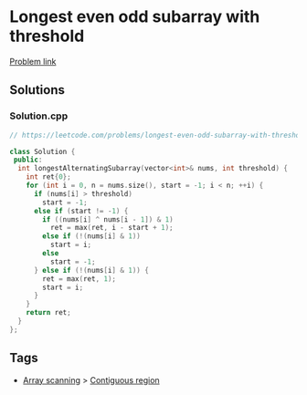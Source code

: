 # Longest even odd subarray with threshold

[Problem link](https://leetcode.com/problems/longest-even-odd-subarray-with-threshold/)

## Solutions


### Solution.cpp
```cpp
// https://leetcode.com/problems/longest-even-odd-subarray-with-threshold/

class Solution {
 public:
  int longestAlternatingSubarray(vector<int>& nums, int threshold) {
    int ret{0};
    for (int i = 0, n = nums.size(), start = -1; i < n; ++i) {
      if (nums[i] > threshold)
        start = -1;
      else if (start != -1) {
        if ((nums[i] ^ nums[i - 1]) & 1)
          ret = max(ret, i - start + 1);
        else if (!(nums[i] & 1))
          start = i;
        else
          start = -1;
      } else if (!(nums[i] & 1)) {
        ret = max(ret, 1);
        start = i;
      }
    }
    return ret;
  }
};
```
## Tags

* [Array scanning](/README.md#Array_scanning) > [Contiguous region](/README.md#Array_scanning-Contiguous_region)
